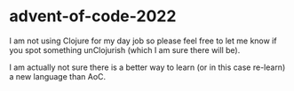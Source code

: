 # advent-of-code-2022

I am not using Clojure for my day job so please feel free to let me know if you
spot something unClojurish (which I am sure there will be).

I am actually not sure there is a better way to learn (or in this case re-learn)
a new language than AoC.
